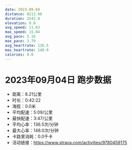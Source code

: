 ```yaml
---
date: 2023-09-04
distance: 8213.60
duration: 2542.0
elevation: 0.0
avg_speed: 11.63
max_speed: 15.84
avg_pace: 5.16
max_pace: 3.79
avg_heartrate: 136.5
max_heartrate: 148.0
calories: 0.0
---
```


# 2023年09月04日 跑步数据

- 距离：8.21公里
- 时长：0:42:22
- 海拔：0.0米
- 平均配速：5:09/公里
- 最快配速：3:47/公里
- 平均心率：136.5次/分钟
- 最大心率：148.0次/分钟
- 卡路里消耗：0.0千卡
- 活动链接：https://www.strava.com/activities/9780459175
